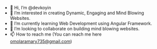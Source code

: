 - 👋 Hi, I’m @devkoyin
- 👀 I’m interested in creating Dynamic, Engaging and Mind Blowing Websites.
- 🌱 I’m currently learning Web Development using Angular Framework.
- 💞️ I’m looking to collaborate on building mind blowing websites.
- 📫 How to reach me (You can reach me here omolaramary735@gmail.com)


<!---
devkoyin/devkoyin is a ✨ special ✨ repository because its `README.md` (this file) appears on your GitHub profile.
You can click the Preview link to take a look at your changes.
--->
